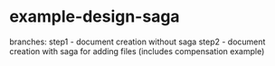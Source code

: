 # example-design-saga

branches:
step1 - document creation without saga 
step2 - document creation with saga for adding files (includes compensation example)
